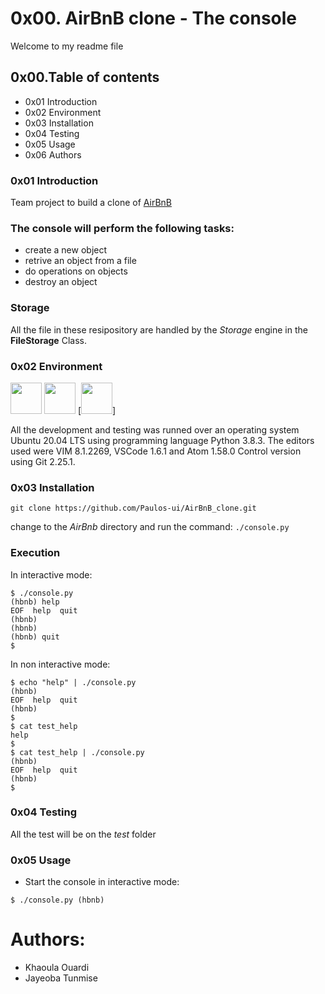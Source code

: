 # 0x00. AirBnB clone - The console 
Welcome to my readme file
## 0x00.Table of contents

+    0x01 Introduction
+    0x02 Environment
+    0x03 Installation
+    0x04 Testing
+    0x05 Usage
+    0x06 Authors

### 0x01 Introduction
Team project to build a clone of [AirBnB](https://www.airbnb.com/)

### The console will perform the following tasks:

+    create a new object
+    retrive an object from a file
+    do operations on objects
+    destroy an object

### Storage
All the file  in these resipository are handled by the *Storage* engine in the **FileStorage** Class.

### 0x02 Environment
[<img src="https://logos-world.net/wp-content/uploads/2020/11/GitHub-Symbol.png" width="50">](https://github.com)  [<img src="https://th.bing.com/th/id/OIP.Nl2NnLUSINXh-Iexj65F5QHaEK?pid=ImgDet&rs=1" width="50">](https://github.com) [<img src="https://th.bing.com/th/id/R.b1c66d2b33344feb0f619c5804026f44?rik=Z1uP%2bdIli64kfg&pid=ImgRaw&r=0" width="50">] 

All the development and testing was runned over an operating system Ubuntu 20.04 LTS using programming language Python 3.8.3. The editors used were VIM 8.1.2269, VSCode 1.6.1 and Atom 1.58.0  Control version using Git 2.25.1.

### 0x03 Installation

``` git clone https://github.com/Paulos-ui/AirBnB_clone.git ```

change to the *AirBnb* directory and run the command:
` ./console.py `

### Execution

In interactive mode:
```
$ ./console.py
(hbnb) help
EOF  help  quit
(hbnb)
(hbnb)
(hbnb) quit
$
```

In non interactive mode:

```
$ echo "help" | ./console.py
(hbnb)
EOF  help  quit
(hbnb) 
$
$ cat test_help
help
$
$ cat test_help | ./console.py
(hbnb)
EOF  help  quit
(hbnb) 
$
```
### 0x04 Testing

All the test will be on the *test* folder

### 0x05 Usage

+ Start the console in interactive mode:

`$ ./console.py
(hbnb)`

# Authors:
* Khaoula Ouardi
* Jayeoba Tunmise
